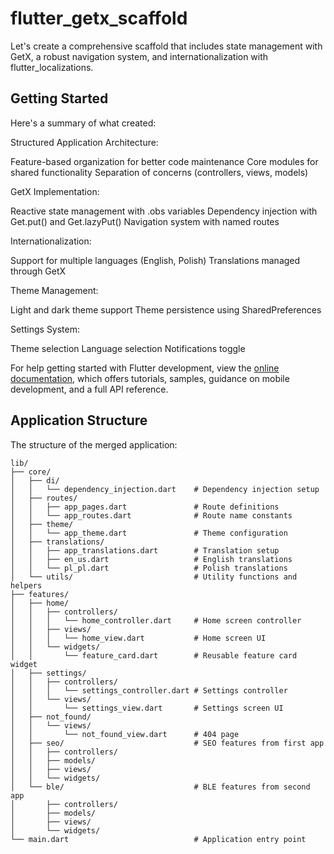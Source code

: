 # flutter_getx_scaffold

Let's create a comprehensive scaffold that includes state management with GetX, a robust navigation system, and internationalization with flutter_localizations.

## Getting Started

Here's a summary of what created:

Structured Application Architecture:

Feature-based organization for better code maintenance
Core modules for shared functionality
Separation of concerns (controllers, views, models)


GetX Implementation:

Reactive state management with .obs variables
Dependency injection with Get.put() and Get.lazyPut()
Navigation system with named routes


Internationalization:

Support for multiple languages (English, Polish)
Translations managed through GetX


Theme Management:

Light and dark theme support
Theme persistence using SharedPreferences


Settings System:

Theme selection
Language selection
Notifications toggle


For help getting started with Flutter development, view the
[online documentation](https://docs.flutter.dev/), which offers tutorials,
samples, guidance on mobile development, and a full API reference.


## Application Structure

The structure of the merged application:

```
lib/
├── core/
│   ├── di/
│   │   └── dependency_injection.dart    # Dependency injection setup
│   ├── routes/
│   │   ├── app_pages.dart               # Route definitions 
│   │   └── app_routes.dart              # Route name constants
│   ├── theme/
│   │   └── app_theme.dart               # Theme configuration
│   ├── translations/
│   │   ├── app_translations.dart        # Translation setup
│   │   ├── en_us.dart                   # English translations
│   │   └── pl_pl.dart                   # Polish translations
│   └── utils/                           # Utility functions and helpers
├── features/
│   ├── home/
│   │   ├── controllers/
│   │   │   └── home_controller.dart     # Home screen controller
│   │   ├── views/
│   │   │   └── home_view.dart           # Home screen UI
│   │   └── widgets/
│   │       └── feature_card.dart        # Reusable feature card widget
│   ├── settings/
│   │   ├── controllers/
│   │   │   └── settings_controller.dart # Settings controller
│   │   └── views/
│   │       └── settings_view.dart       # Settings screen UI
│   ├── not_found/
│   │   └── views/
│   │       └── not_found_view.dart      # 404 page
│   ├── seo/                             # SEO features from first app
│   │   ├── controllers/
│   │   ├── models/
│   │   ├── views/
│   │   └── widgets/
│   └── ble/                             # BLE features from second app
│       ├── controllers/
│       ├── models/
│       ├── views/
│       └── widgets/
└── main.dart                            # Application entry point
